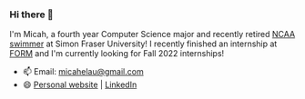 ### Hi there 👋

I'm Micah, a fourth year Computer Science major and recently retired [NCAA swimmer](https://athletics.sfu.ca/sports/mens-swimming-and-diving/roster/micah-lau/4908) at Simon Fraser University!
I recently finished an internship at [FORM](https://ca.formswim.com/) and I'm currently looking for Fall 2022 internships! 

- 📫 Email: micahelau@gmail.com
- 😄 [Personal website](http://micahlau.com/) | [LinkedIn](https://www.linkedin.com/in/micahlau/)
